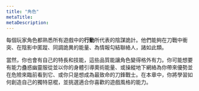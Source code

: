 ```yaml
---
title: "角色"
metaTitle: 
metaDescription: 
---
```


每個玩家角色都熟悉所有遊戲中的**行動**所代表的陰謀詭計。他們能夠在刀戰中<span class="game-term">衝突</span>、在陰影中<span class="game-term">匿蹤</span>、<span class="game-term">同調</span>詭異的能量、為情報<span class="game-term">勾結</span>聯絡人，諸如此類。

當然，你也會有自己的特長和技能，這些品質能讓角色變得格外有力。你可能想要有能力蠱惑幽靈服從並以你的身體引導奧術能量、或操縱地下網絡為你帶來優勢並在危險來臨前看到它、或你只是想成為最致命的刀鋒戰士。在本章中，你將學習如何創造自己的獨特惡棍，並挑選適合你喜歡的遊戲風格的能力。